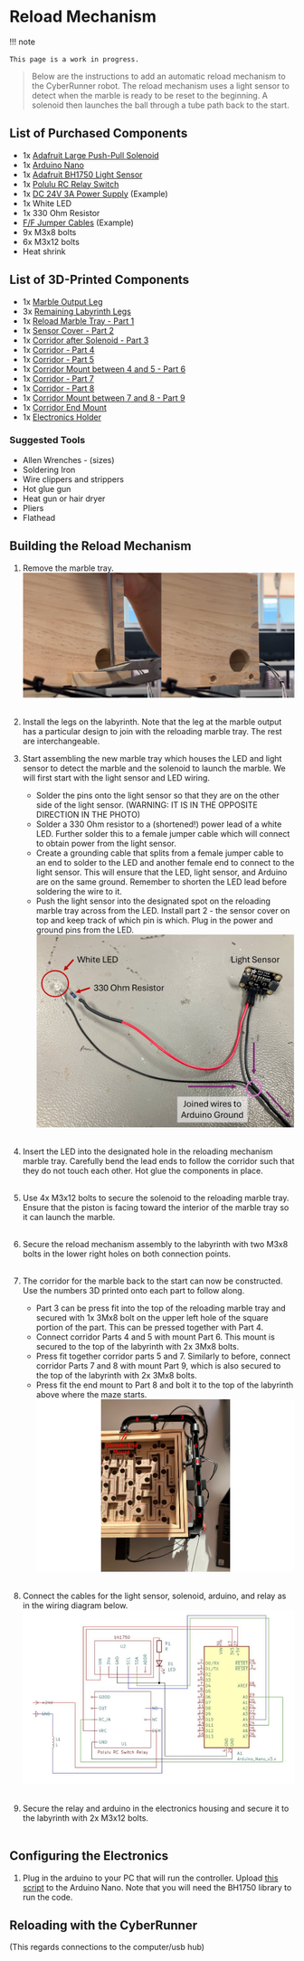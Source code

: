 Reload Mechanism
=====

!!! note

    This page is a work in progress.


> Below are the instructions to add an automatic reload mechanism to the CyberRunner robot. The reload mechanism uses a light sensor to detect when the marble is ready to be reset to the beginning. A solenoid then launches the ball through a tube path back to the start.

## List of Purchased Components
* 1x <a href="https://www.adafruit.com/product/413" target="_blank">Adafruit Large Push-Pull Solenoid</a> 
* 1x <a href="https://store.arduino.cc/products/arduino-nano" target="_blank">Arduino Nano</a>
* 1x <a href="https://www.adafruit.com/product/4681" target="_blank"> Adafruit BH1750 Light Sensor</a>
* 1x <a href="https://www.pololu.com/product/2804" target="_blank">Polulu RC Relay Switch</a>
* 1x <a href="https://www.galaxus.ch/en/s14/product/lumina-swiss-power-supply-dc24v-3a-lighting-accessories-21674974?utm_campaign=organicshopping&utm_source=google&utm_medium=organic&utm_content=7298552&supplier=7298552" target="_blank">DC 24V 3A Power Supply</a> (Example)
* 1x White LED
* 1x 330 Ohm Resistor
* <a href="https://www.adafruit.com/product/793" target="_blank">F/F Jumper Cables</a> (Example)
* 9x M3x8 bolts 
* 6x M3x12 bolts
* Heat shrink

## List of 3D-Printed Components
* 1x <a href="https://github.com/ckoethz/cyberrunner_docs_md/blob/main/assets/reload/reload_leg_output.step" target="_blank">Marble Output Leg</a> 
* 3x <a href="https://github.com/ckoethz/cyberrunner_docs_md/blob/main/assets/reload/reload_leg.step" target="_blank">Remaining Labyrinth Legs</a> 
* 1x <a href="https://github.com/ckoethz/cyberrunner_docs_md/blob/main/assets/reload/solenoid_sensor_mount.step" target="_blank">Reload Marble Tray - Part 1</a> 
* 1x <a href="https://github.com/ckoethz/cyberrunner_docs_md/blob/main/assets/reload/reload_sensor_cover_2.step" target="_blank">Sensor Cover - Part 2</a> 
* 1x <a href="https://github.com/ckoethz/cyberrunner_docs_md/blob/main/assets/reload/reload_corridor_3.step" target="_blank">Corridor after Solenoid - Part 3</a> 
* 1x <a href="https://github.com/ckoethz/cyberrunner_docs_md/blob/main/assets/reload/reload_corridor_4.step" target="_blank">Corridor - Part 4</a> 
* 1x <a href="https://github.com/ckoethz/cyberrunner_docs_md/blob/main/assets/reload/reload_corridor_5.step" target="_blank">Corridor - Part 5</a> 
* 1x <a href="https://github.com/ckoethz/cyberrunner_docs_md/blob/main/assets/reload/reload_4_5_mount_6.step" target="_blank">Corridor Mount between 4 and 5 - Part 6</a> 
* 1x <a href="https://github.com/ckoethz/cyberrunner_docs_md/blob/main/assets/reload/reload_corridor_7.step" target="_blank">Corridor - Part 7</a> 
* 1x <a href="https://github.com/ckoethz/cyberrunner_docs_md/blob/main/assets/reload/reload_corridor_8.step" target="_blank">Corridor - Part 8</a> 
* 1x <a href="https://github.com/ckoethz/cyberrunner_docs_md/blob/main/assets/reload/reload_7_8_mount_9.step" target="_blank">Corridor Mount between 7 and 8 - Part 9</a> 
* 1x <a href="https://github.com/ckoethz/cyberrunner_docs_md/blob/main/assets/reload/reload_end_holder.step" target="_blank">Corridor End Mount</a> 
* 1x <a href="https://github.com/ckoethz/cyberrunner_docs_md/blob/main/assets/reload/reload_electronics_mount.step" target="_blank">Electronics Holder</a> 

### Suggested Tools
* Allen Wrenches - (sizes)
* Soldering Iron
* Wire clippers and strippers
* Hot glue gun
* Heat gun or hair dryer
* Pliers
* Flathead

## Building the Reload Mechanism

1. Remove the marble tray. 
![marble_tray](img/marble_tray_removal.jpg)
<br><br>

2. Install the legs on the labyrinth. Note that the leg at the marble output has a particular design to join with the reloading marble tray. The rest are interchangeable.

3. Start assembling the new marble tray which houses the LED and light sensor to detect the marble and the solenoid to launch the marble. We will first start with the light sensor and LED wiring. 
    - Solder the pins onto the light sensor so that they are on the other side of the light sensor. (WARNING: IT IS IN THE OPPOSITE DIRECTION IN THE PHOTO)
    - Solder a 330 Ohm resistor to a (shortened!) power lead of a white LED. Further solder this to a female jumper cable which will connect to obtain power from the light sensor.
    - Create a grounding cable that splits from a female jumper cable to an end to solder to the LED and another female end to connect to the light sensor. This will ensure that the LED, light sensor, and Arduino are on the same ground. Remember to shorten the LED lead before soldering the wire to it.
    - Push the light sensor into the designated spot on the reloading marble tray across from the LED. Install part 2 - the sensor cover on top and keep track of which pin is which. Plug in the power and ground pins from the LED.
![light_sensor](img/reload_light_and_sensor_assembly.jpg)
<br><br>

4. Insert the LED into the designated hole in the reloading mechanism marble tray. Carefully bend the lead ends to follow the corridor such that they do not touch each other. Hot glue the components in place.<!-- ![knobs](img/marble_tray_removal.jpg) -->
<br><br>

5. Use 4x M3x12 bolts to secure the solenoid to the reloading marble tray. Ensure that the piston is facing toward the interior of the marble tray so it can launch the marble.<!-- ![knobs](img/marble_tray_removal.jpg) -->
<br><br>

6. Secure the reload mechanism assembly to the labyrinth with two M3x8 bolts in the lower right holes on both connection points. <!-- ![knobs](img/marble_tray_removal.jpg) -->
<br><br>

7. The corridor for the marble back to the start can now be constructed.  Use the numbers 3D printed onto each part to follow along.
    - Part 3 can be press fit into the top of the reloading marble tray and secured with 1x 3Mx8 bolt on the upper left hole of the square portion of the part. This can be pressed together with Part 4. 
    - Connect corridor Parts 4 and 5 with mount Part 6. This mount is secured to the top of the labyrinth with 2x 3Mx8 bolts. 
    - Press fit together corridor parts 5 and 7. Similarly to before, connect corridor Parts 7 and 8 with mount Part 9, which is also secured to the top of the labyrinth with 2x 3Mx8 bolts. 
    - Press fit the end mount to Part 8 and bolt it to the top of the labyrinth above where the maze starts. 
![reload_corridor](img/reload_corridor_numbered.jpg)
<br><br>

8. Connect the cables for the light sensor, solenoid, arduino, and relay as in the wiring diagram below.
![reload_wiring](img/reload_wiring.jpg)
<br><br>

9. Secure the relay and arduino in the electronics housing and secure it to the labyrinth with 2x M3x12 bolts.
<br><br>

## Configuring the Electronics

1. Plug in the arduino to your PC that will run the controller. Upload <a href="https://github.com/ckoethz/cyberrunner_docs_md/blob/main/assets/main_high_low.ino" target="_blank">this script</a> to the Arduino Nano. Note that you will need the BH1750 library to run the code.

## Reloading with the CyberRunner
(This regards connections to the computer/usb hub)